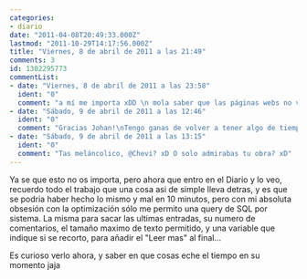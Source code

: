 ```yaml
---
categories:
- diario
date: "2011-04-08T20:49:33.000Z"
lastmod: "2011-10-29T14:17:56.000Z"
title: "Viernes, 8 de abril de 2011 a las 21:49"
comments: 3
id: 1302295773
commentList:
- date: "Viernes, 8 de abril de 2011 a las 23:58"
  ident: "0"
  comment: "a mí me importa xDD \n mola saber que las páginas webs no vienen hechas y que en su momento requirió que alguien se pasara horas delante de un ordenador y todo para que ahora mismo, por ejemplo, pueda comentar esta entrada, publicar una si quiero y leer las demás."
- date: "Sábado, 9 de abril de 2011 a las 12:46"
  ident: "0"
  comment: "Gracias Johan!\nTengo ganas de volver a tener algo de tiempo libre para poder hacer cosas nuevas, que espero sean interesantes ;)"
- date: "Sábado, 9 de abril de 2011 a las 13:15"
  ident: "0"
  comment: "Tas meláncolico, @Chevi? xD O solo admirabas tu obra? xD"
---
```


Ya se que esto no os importa, pero ahora que entro en el Diario y lo veo, recuerdo todo el trabajo que una cosa asi de simple lleva detras, y es que se podria haber hecho lo mismo y mal en 10 minutos, pero con mi absoluta obsesión con la optimización sólo me permito una query de SQL por sistema. La misma para sacar las ultimas entradas, su numero de comentarios, el tamaño maximo de texto permitido, y una variable que indique si se recorto, para añadir el "Leer mas" al final...  
  
Es curioso verlo ahora, y saber en que cosas eche el tiempo en su momento jaja
